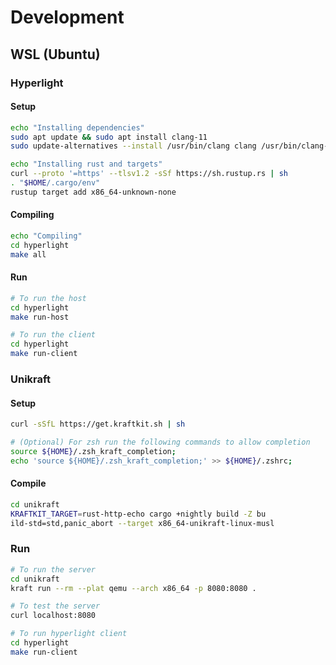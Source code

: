 # Development

## WSL (Ubuntu)
### Hyperlight 
#### Setup
```bash
echo "Installing dependencies"
sudo apt update && sudo apt install clang-11
sudo update-alternatives --install /usr/bin/clang clang /usr/bin/clang-11 100

echo "Installing rust and targets"
curl --proto '=https' --tlsv1.2 -sSf https://sh.rustup.rs | sh
. "$HOME/.cargo/env"     
rustup target add x86_64-unknown-none
```

#### Compiling
```bash
echo "Compiling"
cd hyperlight
make all
```

#### Run
```bash
# To run the host
cd hyperlight
make run-host

# To run the client
cd hyperlight
make run-client
```
### Unikraft
#### Setup
```bash
curl -sSfL https://get.kraftkit.sh | sh

# (Optional) For zsh run the following commands to allow completion
source ${HOME}/.zsh_kraft_completion;
echo 'source ${HOME}/.zsh_kraft_completion;' >> ${HOME}/.zshrc;
```

#### Compile
```bash
cd unikraft
KRAFTKIT_TARGET=rust-http-echo cargo +nightly build -Z bu
ild-std=std,panic_abort --target x86_64-unikraft-linux-musl
```

### Run
```bash
# To run the server
cd unikraft
kraft run --rm --plat qemu --arch x86_64 -p 8080:8080 .

# To test the server 
curl localhost:8080

# To run hyperlight client
cd hyperlight
make run-client
```
